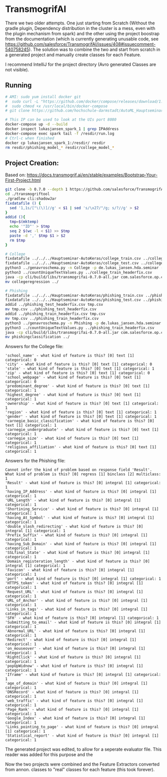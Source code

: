 # TransmogrifAI


There we two older attempts. One just starting from Scratch (Without the gradle plugin, Dependency distribution in the cluster is a mess, even with the plugin mechanism from spark) and the other using the project boostrap from the documentation (which is currently generating unusable code, see https://github.com/salesforce/TransmogrifAI/issues/408#issuecomment-540758245). The solution was to combine the two and start from scratch in a generated project and manually create classes for each Feature.

I recommend IntelliJ for the project directory (Avro generated Classes are not visible).
## Running

```sh
# AMI: sudo yum install docker git
#  sudo curl -L "https://github.com/docker/compose/releases/download/1.29.2/docker-compose-$(uname -s)-$(uname -m)" -o /usr/local/bin/docker-compose
#  sudo chmod +x /usr/local/bin/docker-compose
# git clone https://github.com/hochschule-darmstadt/AutoML_Hauptseminar.git

# This IP can be used to look at the UIs port 8080
docker-compose up -d --build
docker inspect lukasjansen_spark_1 | grep IPAddress
docker-compose exec spark tail -f /resdir/run.log
# Ctrl-c when finished
docker cp lukasjansen_spark_1:/resdir/ resdir
rm resdir/phishing_model_* resdir/college_model_*

```

## Project Creation:

Based on: https://docs.transmogrif.ai/en/stable/examples/Bootstrap-Your-First-Project.html

```sh
git clone -b 0.7.0 --depth 1 https://github.com/salesforce/TransmogrifAI.git transmogriftool
cd ./transmogriftool
./gradlew cli:shadowJar
fixdatafile () {
  sed '1,1s/["\(\)]//g' < $1 | sed 's/\x27/"/g; s/?//g' > $2
}
addid (){
  tmp=$(mktemp)
  echo '"ID"' > $tmp
  seq 2 $(wc -l < $1) >> $tmp
  paste -d ',' $tmp $1 > $2
  rm $tmp
}

# College 
fixdatafile ../../../Hauptseminar-AutoKeras/college_train.csv ../college_train_headerfix.csv
fixdatafile ../../../Hauptseminar-AutoKeras/college_test.csv ../college_test_headerfix.csv
python3 ../genavroschema.py -n College -p de.lukas_jansen.hda.seminar -r percent_pell_grant ../college_train_headerfix.csv > ../college.avsc
python3 ../countUniqueTextValues.py ../college_train_headerfix.csv
java -cp cli/build/libs/transmogrifai-0.7.0-all.jar com.salesforce.op.cli.CLI gen --input "../college_train_headerfix.csv" --id UNITID --response percent_pell_grant  --schema ../college.avsc CollegeRegression
mv collegeregression ../

# Phishing
fixdatafile ../../../Hauptseminar-AutoKeras/phishing_train.csv ../phishing_train_headerfix.csv
fixdatafile ../../../Hauptseminar-AutoKeras/phishing_test.csv ../phishing_test_headerfix.csv
addid ../phishing_test_headerfix.csv tmp.csv
mv tmp.csv ../phishing_test_headerfix.csv
addid ../phishing_train_headerfix.csv tmp.csv
mv tmp.csv ../phishing_train_headerfix.csv
python3 ../genavroschema.py -n Phishing -p de.lukas_jansen.hda.seminar -r Result ../phishing_train_headerfix.csv > ../phishing.avsc
python3 ../countUniqueTextValues.py ../phishing_train_headerfix.csv
java -cp cli/build/libs/transmogrifai-0.7.0-all.jar com.salesforce.op.cli.CLI gen --input "../phishing_train_headerfix.csv" --response Result --schema ../phishing.avsc --id ID PhishingClassification
mv phishingclassification ../ 
```

Answers for the College file:

```
'school_name' - what kind of feature is this? [0] text [1] categorical: 0
'city' - what kind of feature is this? [0] text [1] categorical: 0
'state' - what kind of feature is this? [0] text [1] categorical: 1
'zip' - what kind of feature is this? [0] text [1] categorical: 0
'school_webpage' - what kind of feature is this? [0] text [1] categorical: 0
'predominant_degree' - what kind of feature is this? [0] text [1] categorical: 1
'highest_degree' - what kind of feature is this? [0] text [1] categorical: 1
'ownership' - what kind of feature is this? [0] text [1] categorical: 1
'region' - what kind of feature is this? [0] text [1] categorical: 1
'gender' - what kind of feature is this? [0] text [1] categorical: 1
'carnegie_basic_classification' - what kind of feature is this? [0] text [1] categorical: 1
'carnegie_undergraduate' - what kind of feature is this? [0] text [1] categorical: 1
'carnegie_size' - what kind of feature is this? [0] text [1] categorical: 1
'religious_affiliation' - what kind of feature is this? [0] text [1] categorical: 1
```

Answers for the Phishing file:

```
Cannot infer the kind of problem based on response field 'Result'. What kind of problem is this? [0] regress [1] binclass [2] multiclass: 1
'Result' - what kind of feature is this? [0] integral [1] categorical: 1
'having_IP_Address' - what kind of feature is this? [0] integral [1] categorical: 1
'URL_Length' - what kind of feature is this? [0] integral [1] categorical: 1
'Shortining_Service' - what kind of feature is this? [0] integral [1] categorical: 1
'having_At_Symbol' - what kind of feature is this? [0] integral [1] categorical: 1
'double_slash_redirecting' - what kind of feature is this? [0] integral [1] categorical: 1
'Prefix_Suffix' - what kind of feature is this? [0] integral [1] categorical: 1
'having_Sub_Domain' - what kind of feature is this? [0] integral [1] categorical: 1
'SSLfinal_State' - what kind of feature is this? [0] integral [1] categorical: 1
'Domain_registeration_length' - what kind of feature is this? [0] integral [1] categorical: 1
'Favicon' - what kind of feature is this? [0] integral [1] categorical: 1
'port' - what kind of feature is this? [0] integral [1] categorical: 1
'HTTPS_token' - what kind of feature is this? [0] integral [1] categorical: 1
'Request_URL' - what kind of feature is this? [0] integral [1] categorical: 1
'URL_of_Anchor' - what kind of feature is this? [0] integral [1] categorical: 1
'Links_in_tags' - what kind of feature is this? [0] integral [1] categorical: 1
'SFH' - what kind of feature is this? [0] integral [1] categorical: 1
'Submitting_to_email' - what kind of feature is this? [0] integral [1] categorical: 1
'Abnormal_URL' - what kind of feature is this? [0] integral [1] categorical: 1
'Redirect' - what kind of feature is this? [0] integral [1] categorical: 1
'on_mouseover' - what kind of feature is this? [0] integral [1] categorical: 1
'RightClick' - what kind of feature is this? [0] integral [1] categorical: 1
'popUpWidnow' - what kind of feature is this? [0] integral [1] categorical: 1
'Iframe' - what kind of feature is this? [0] integral [1] categorical: 1
'age_of_domain' - what kind of feature is this? [0] integral [1] categorical: 1
'DNSRecord' - what kind of feature is this? [0] integral [1] categorical: 1
'web_traffic' - what kind of feature is this? [0] integral [1] categorical: 1
'Page_Rank' - what kind of feature is this? [0] integral [1] categorical: 1
'Google_Index' - what kind of feature is this? [0] integral [1] categorical: 1
'Links_pointing_to_page' - what kind of feature is this? [0] integral [1] categorical: 1
'Statistical_report' - what kind of feature is this? [0] integral [1] categorical: 1
```

The generated project was edited, to allow for a seperate evaluator file. This reader was added for this purpose and the  

Now the two projects were combined and the Feature Extractors converted from annon. classes to "real" classes for each feature (this took forever).